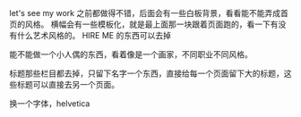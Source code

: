 let's see my work 之前都做得不错，后面会有一些白板背景，看看能不能弄成首页的风格。
横幅会有一些模板化，就是最上面那一块跟着页面跑的，看一下有没有什么艺术风格的。
HIRE ME 的东西可以去掉

能不能做一个小人偶的东西，看着像是一个画家，不同职业不同风格。

标题那些栏目都去掉，只留下名字一个东西，直接给每一个页面留下大的标题，这些标题可以直接去另一个页面。

换一个字体，helvetica
